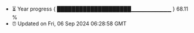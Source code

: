 - ⏳ Year progress { ████████████████████▁▁▁▁▁▁▁▁▁▁ } 68.11 %
- ⏰ Updated on Fri, 06 Sep 2024 06:28:58 GMT

